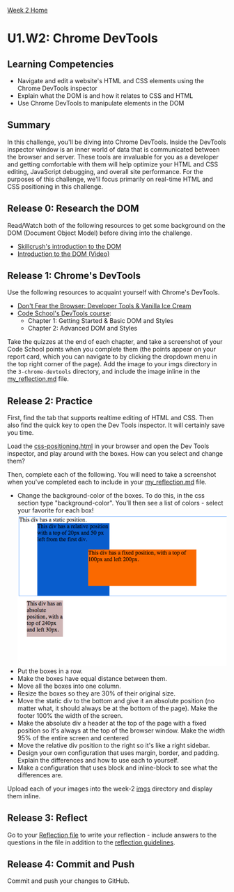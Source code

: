 [Week 2 Home](../)

# U1.W2: Chrome DevTools

## Learning Competencies
- Navigate and edit a website's HTML and CSS elements using the Chrome DevTools inspector
- Explain what the DOM is and how it relates to CSS and HTML
- Use Chrome DevTools to manipulate elements in the DOM

## Summary
In this challenge, you'll be diving into Chrome DevTools. Inside the DevTools inspector window is an inner world of data that is communicated between the browser and server. These tools are invaluable for you as a developer and getting comfortable with them will help optimize your HTML and CSS editing, JavaScript debugging, and overall site performance. For the purposes of this challenge, we'll focus primarily on real-time HTML and CSS positioning in this challenge.

## Release 0: Research the DOM
Read/Watch both of the following resources to get some background on the DOM (Document Object Model) before diving into the challenge.
- [Skillcrush's introduction to the DOM](http://skillcrush.com/2012/10/17/dom-document-object-model/)
- [Introduction to the DOM (Video)](https://www.youtube.com/watch?v=-0ZcldkGlt8)

## Release 1: Chrome's DevTools
Use the following resources to acquaint yourself with Chrome's DevTools.
- [Don't Fear the Browser: Developer Tools & Vanilla Ice Cream](http://www.dontfeartheinternet.com/the-basics/dont-fear-the-browser)
- [Code School's DevTools course](http://discover-devtools.codeschool.com/):
  - Chapter 1: Getting Started & Basic DOM and Styles
  - Chapter 2: Advanced DOM and Styles

Take the quizzes at the end of each chapter, and take a screenshot of your Code School points when you complete them (the points appear on your report card, which you can navigate to by clicking the dropdown menu in the top right corner of the page). Add the image to your imgs directory in the `3-chrome-devtools` directory, and include the image inline in the [my_reflection.md](my_reflection.md) file.

## Release 2: Practice
First, find the tab that supports realtime editing of HTML and CSS. Then also find the quick key to open the Dev Tools inspector. It will certainly save you time.

Load the [css-positioning.html](css-positioning.html) in your browser and open the Dev Tools inspector, and play around with the boxes. How can you select and change them?

Then, complete each of the following. You will need to take a screenshot when you've completed each to include in your [my_reflection.md](my_reflection.md) file.

- Change the background-color of the boxes. To do this, in the css section type "background-color". You'll then see a list of colors - select your favorite for each box!
  ![background-color](../imgs/devtools-colors.png)
- Put the boxes in a row.
- Make the boxes have equal distance between them.
- Move all the boxes into one column.
- Resize the boxes so they are 30% of their original size.
- Move the static div to the bottom and give it an absolute position (no matter what, it should always be at the bottom of the page). Make the footer 100% the width of the screen.
- Make the absolute div a header at the top of the page with a fixed position so it's always at the top of the browser window. Make the width 95% of the entire screen and centered
- Move the relative div position to the right so it's like a right sidebar.
- Design your own configuration that uses margin, border, and padding. Explain the differences and how to use each to yourself.
- Make a configuration that uses block and inline-block to see what the differences are.

Upload each of your images into the week-2 [imgs](../imgs) directory and display them inline.

## Release 3: Reflect

Go to your [Reflection file](my_reflection.md) to write your reflection - include answers to the questions in the file in addition to the [reflection guidelines](https://github.com/Devbootcamp/phase-0-handbook/blob/master/coding-references/reflection-guidelines.md).

## Release 4: Commit and Push
Commit and push your changes to GitHub.
